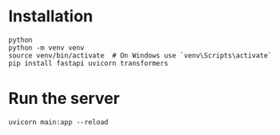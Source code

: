 # Installation

```
python
python -m venv venv
source venv/bin/activate  # On Windows use `venv\Scripts\activate`
pip install fastapi uvicorn transformers
```

# Run the server

```
uvicorn main:app --reload
```
